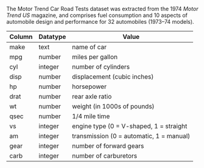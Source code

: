 The Motor Trend Car Road Tests dataset was extracted from the 1974 *Motor Trend US* magazine,
and comprises fuel consumption and 10 aspects of automobile design and performance for 32 automobiles (1973–74 models).

| Column | Datatype | Value |
| ------ | -------- | ----- |
| make   | text     | name of car |
| mpg    | number   | miles per gallon |
| cyl    | integer  | number of cylinders |
| disp   | number   | displacement (cubic inches) |
| hp     | number   | horsepower |
| drat   | number   | rear axle ratio |
| wt     | number   | weight (in 1000s of pounds) |
| qsec   | number   | 1/4 mile time |
| vs     | integer  | engine type (0 = V-shaped, 1 = straight |
| am     | integer  | transmission (0 = automatic, 1 = manual) |
| gear   | integer  | number of forward gears |
| carb   | integer  | number of carburetors |
